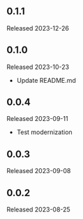 ## 0.1.1

Released 2023-12-26


## 0.1.0

Released 2023-10-23

  - Update README.md

## 0.0.4

Released 2023-09-11

  - Test modernization

## 0.0.3

Released 2023-09-08


## 0.0.2

Released 2023-08-25


